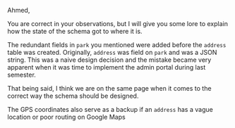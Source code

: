 Ahmed,

You are correct in your observations, but I will give you some lore to explain how the state of the schema got to where it is.

The redundant fields in `park` you mentioned were added before the `address` table was created. Originally, `address` was field on `park` and was a JSON string. This was a naive design decision and the mistake became very apparent when it was time to implement the admin portal during last semester.

That being said, I think we are on the same page when it comes to the correct way the schema should be designed.

The GPS coordinates also serve as a backup if an `address` has a vague location or poor routing on Google Maps